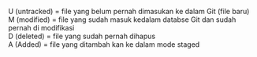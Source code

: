 U (untracked) = file yang belum pernah dimasukan ke dalam Git (file baru)<br>
M (modified) = file yang sudah masuk kedalam databse Git dan sudah pernah di modifikasi<br>
D (deleted) = file yang sudah pernah dihapus<br>
A (Added) = file yang ditambah kan ke dalam mode staged 
